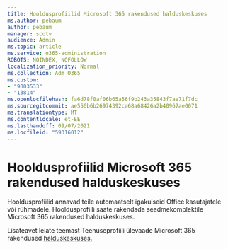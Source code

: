 ```yaml
---
title: Hooldusprofiilid Microsoft 365 rakendused halduskeskuses
ms.author: pebaum
author: pebaum
manager: scotv
audience: Admin
ms.topic: article
ms.service: o365-administration
ROBOTS: NOINDEX, NOFOLLOW
localization_priority: Normal
ms.collection: Adm_O365
ms.custom:
- "9003533"
- "13814"
ms.openlocfilehash: fa6d78f0af06b65a56f9b243a35843f7ae71f7dc
ms.sourcegitcommit: ae556b6b26974392ca68a68426a2b40967ae0071
ms.translationtype: MT
ms.contentlocale: et-EE
ms.lasthandoff: 09/07/2021
ms.locfileid: "59316012"
---
```

# <a name="servicing-profiles-in-microsoft-365-apps-admin-center"></a>Hooldusprofiilid Microsoft 365 rakendused halduskeskuses

Hooldusprofiilid annavad teile automaatselt igakuiseid Office kasutajatele või rühmadele. Hooldusprofiili saate rakendada seadmekomplektile Microsoft 365 rakendused halduskeskuses.

Lisateavet leiate teemast Teenuseprofiili ülevaade Microsoft 365 rakendused [halduskeskuses.](https://docs.microsoft.com/deployoffice/admincenter/servicing-profile)